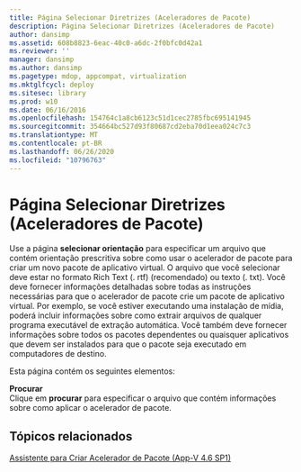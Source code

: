 ```yaml
---
title: Página Selecionar Diretrizes (Aceleradores de Pacote)
description: Página Selecionar Diretrizes (Aceleradores de Pacote)
author: dansimp
ms.assetid: 608b8823-6eac-40c0-a6dc-2f0bfc0d42a1
ms.reviewer: ''
manager: dansimp
ms.author: dansimp
ms.pagetype: mdop, appcompat, virtualization
ms.mktglfcycl: deploy
ms.sitesec: library
ms.prod: w10
ms.date: 06/16/2016
ms.openlocfilehash: 154764c1a8cb6123c51d1cec2785fbc695141945
ms.sourcegitcommit: 354664bc527d93f80687cd2eba70d1eea024c7c3
ms.translationtype: MT
ms.contentlocale: pt-BR
ms.lasthandoff: 06/26/2020
ms.locfileid: "10796763"
---
```

# Página Selecionar Diretrizes (Aceleradores de Pacote)


Use a página **selecionar orientação** para especificar um arquivo que contém orientação prescritiva sobre como usar o acelerador de pacote para criar um novo pacote de aplicativo virtual. O arquivo que você selecionar deve estar no formato Rich Text (. rtf) (recomendado) ou texto (. txt). Você deve fornecer informações detalhadas sobre todas as instruções necessárias para que o acelerador de pacote crie um pacote de aplicativo virtual. Por exemplo, se você estiver executando uma instalação de mídia, poderá incluir informações sobre como extrair arquivos de qualquer programa executável de extração automática. Você também deve fornecer informações sobre todos os pacotes dependentes ou quaisquer aplicativos que devem ser instalados para que o pacote seja executado em computadores de destino.

Esta página contém os seguintes elementos:

<a href="" id="browse"></a>**Procurar**  
Clique em **procurar** para especificar o arquivo que contém informações sobre como aplicar o acelerador de pacote.

## Tópicos relacionados


[Assistente para Criar Acelerador de Pacote (App-V 4.6 SP1)](create-package-accelerator-wizard--appv-46-sp1-.md)

 

 





